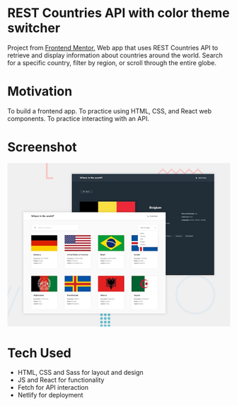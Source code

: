 # REST Countries API with color theme switcher
Project from [Frontend Mentor.](https://frontendmentor.io) Web app that uses REST Countries API to retrieve and display information about countries around the world. Search for a specific country, filter by region, or scroll through the entire globe.

# Motivation
To build a frontend app. To practice using HTML, CSS, and React web components. To practice interacting with an API.

# Screenshot
![Design preview for the REST Countries API with color theme switcher coding challenge](./design/desktop-preview.jpg)

# Tech Used
* HTML, CSS and Sass for layout and design
* JS and React for functionality
* Fetch for API interaction
* Netlify for deployment
